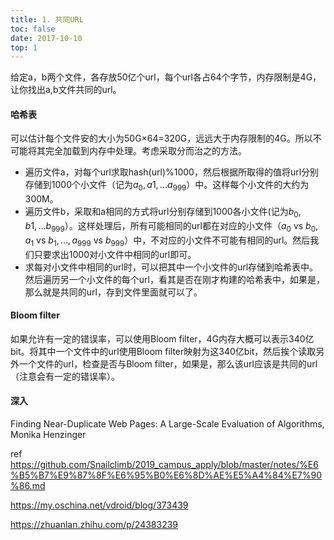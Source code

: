 ```yaml
---
title: 1. 共同URL
toc: false
date: 2017-10-10
top: 1
---
```


给定a，b两个文件，各存放50亿个url，每个url各占64个字节，内存限制是4G，让你找出a,b文件共同的url。


#### 哈希表

可以估计每个文件安的大小为50G×64=320G，远远大于内存限制的4G。所以不可能将其完全加载到内存中处理。考虑采取分而治之的方法。

* 遍历文件a，对每个url求取hash(url)%1000，然后根据所取得的值将url分别存储到1000个小文件（记为$a_0,a1,...a_{999}$）中。这样每个小文件的大约为300M。
* 遍历文件b，采取和a相同的方式将url分别存储到1000各小文件(记为$b_0,b1,...b_{999}$）。这样处理后，所有可能相同的url都在对应的小文件（$a_0 \text{ vs } b_0, a_1 \text{ vs } b_1,..., a_{999} \text{ vs } b_{999}$）中，不对应的小文件不可能有相同的url。然后我们只要求出1000对小文件中相同的url即可。
* 求每对小文件中相同的url时，可以把其中一个小文件的url存储到哈希表中。然后遍历另一个小文件的每个url，看其是否在刚才构建的哈希表中，如果是，那么就是共同的url，存到文件里面就可以了。

#### Bloom filter

如果允许有一定的错误率，可以使用Bloom filter，4G内存大概可以表示340亿bit。将其中一个文件中的url使用Bloom filter映射为这340亿bit，然后挨个读取另外一个文件的url，检查是否与Bloom filter，如果是，那么该url应该是共同的url（注意会有一定的错误率）。


#### 深入

Finding Near-Duplicate Web Pages: A Large-Scale Evaluation of Algorithms, Monika Henzinger

ref https://github.com/Snailclimb/2019_campus_apply/blob/master/notes/%E6%B5%B7%E9%87%8F%E6%95%B0%E6%8D%AE%E5%A4%84%E7%90%86.md

https://my.oschina.net/vdroid/blog/373439

https://zhuanlan.zhihu.com/p/24383239